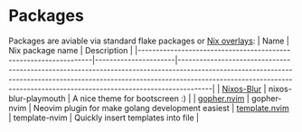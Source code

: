 # Packages
Packages are aviable via standard flake packages or [Nix overlays](https://ryantm.github.io/nixpkgs/using/overlays/):
| Name                                                            | Nix package name     | Description                                                                                                                                                                                                                                       |
|-----------------------------------------------------------------|----------------------|---------------------------------------------------------------------------------------------------------------------------------------------------------------------------------------------------------------------------------------------------|
| [Nixos-Blur](https://git.gurkan.in/gurkan/nixos-blur-plymouth)  | nixos-blur-playmouth | A nice theme for bootscreen :)                                                                                                                                                                                                                    |
| [gopher.nvim](https://github.com/olexsmir/gopher.nvim)             | gopher-nvim           | Neovim plugin for make golang development easiest
| [template.nvim](https://github.com/nvimdev/template.nvim)          | template-nvim         | Quickly insert templates into file        |